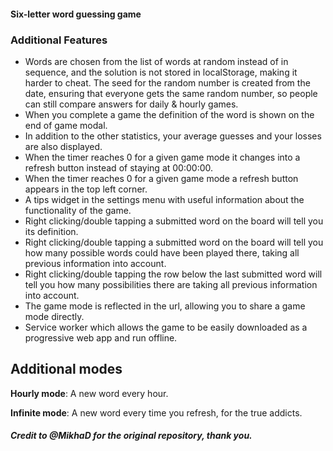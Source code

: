#### Six-letter word guessing game

### Additional Features

- Words are chosen from the list of words at random instead of in sequence, and the solution is not stored in localStorage, making it harder to cheat. The seed for the random number is created from the date, ensuring that everyone gets the same random number, so people can still compare answers for daily & hourly games.
- When you complete a game the definition of the word is shown on the end of game modal.
- In addition to the other statistics, your average guesses and your losses are also displayed.
- When the timer reaches 0 for a given game mode it changes into a refresh button instead of staying at 00:00:00.
- When the timer reaches 0 for a given game mode a refresh button appears in the top left corner.
- A tips widget in the settings menu with useful information about the functionality of the game.
- Right clicking/double tapping a submitted word on the board will tell you its definition.
- Right clicking/double tapping a submitted word on the board will tell you how many possible words could have been played there, taking all previous information into account.
- Right clicking/double tapping the row below the last submitted word will tell you how many possibilities there are taking all previous information into account.
- The game mode is reflected in the url, allowing you to share a game mode directly.
- Service worker which allows the game to be easily downloaded as a progressive web app and run offline. 

## Additional modes
**Hourly mode**: A new word every hour.

**Infinite mode**: A new word every time you refresh, for the true addicts.

##### Credit to @MikhaD for the original repository, thank you.

